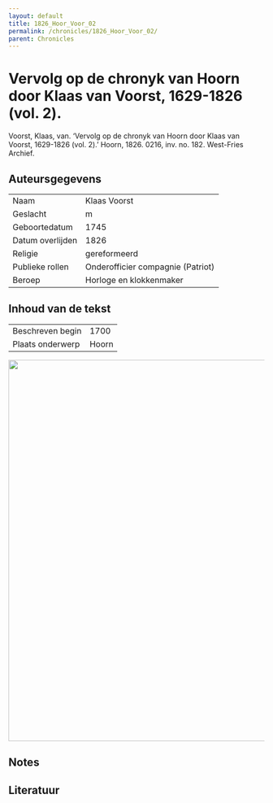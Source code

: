 ```yaml
---
layout: default
title: 1826_Hoor_Voor_02
permalink: /chronicles/1826_Hoor_Voor_02/
parent: Chronicles
--- 
```



# Vervolg op de chronyk van Hoorn door Klaas van Voorst, 1629-1826 (vol. 2). 

Voorst, Klaas, van. ‘Vervolg op de chronyk van Hoorn door Klaas van Voorst, 1629-1826 (vol. 2).’ Hoorn, 1826. 0216, inv. no. 182. West-Fries Archief. 

## Auteursgegevens 

| | | 
| --------------- | --------------- | 
| Naam | Klaas Voorst | 
| Geslacht | m | 
 | Geboortedatum | 1745 | 
| Datum overlijden | 1826 | 
| Religie | gereformeerd | 
| Publieke rollen | Onderofficier compagnie (Patriot) | 
| Beroep | Horloge en klokkenmaker  | 

## Inhoud van de tekst 

| | | 
| --------------- | --------------- | 
| Beschreven begin | 1700 | 
| Plaats onderwerp | Hoorn | 

[<img src="..\..\barplots_chronicles\1826_Hoor_Voor_02.jpg" width="750"/>](..\..\barplots_chronicles\1826_Hoor_Voor_02.jpg) 

## Notes 

## Literatuur 

